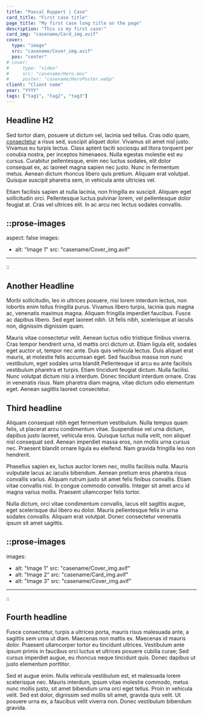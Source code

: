 ```yaml
---
title: "Pascal Ruppert | Case"
card_title: "First case title"
page_title: "My first case long title on the page"
description: "This is my first case!"
card_img: "casename/Card_img.avif"
cover:
  type: "image"
  src: "casename/Cover_img.avif"
  pos: "center"
# cover:
#     type: "video"
#     src: "casename/Hero.mov"
#     poster: "casename/HeroPoster.webp"
client: "Client name"
year: "YYYY"
tags: ["tag1", "tag2", "tag3"]
---
```


## Headline H2

Sed tortor diam, posuere ut dictum vel, lacinia sed tellus. Cras odio quam, [consectetur](http://google.com) a risus sed, suscipit aliquet dolor. Vivamus sit amet nisl justo. Vivamus eu turpis lectus. Class aptent taciti sociosqu ad litora torquent per conubia nostra, per inceptos himenaeos. Nulla egestas molestie est eu cursus. Curabitur pellentesque, enim nec luctus sodales, elit dolor consequat ex, ac laoreet magna sapien nec justo. Nunc in fermentum metus. Aenean dictum rhoncus libero quis pretium. Aliquam erat volutpat. Quisque suscipit pharetra sem, in vehicula ante ultricies vel.

Etiam facilisis sapien at nulla lacinia, non fringilla ex suscipit. Aliquam eget sollicitudin orci. Pellentesque luctus pulvinar lorem, vel pellentesque dolor feugiat at. Cras vel ultrices elit. In ac arcu nec lectus sodales convallis.

::prose-images
---
aspect: false
images:
- alt: "Image 1"
  src: "casename/Cover_img.avif"
---
::

## Another Headline

Morbi sollicitudin, leo in ultrices posuere, nisi lorem interdum lectus, non lobortis enim tellus fringilla purus. Vivamus libero turpis, lacinia quis magna ac, venenatis maximus magna. Aliquam fringilla imperdiet faucibus. Fusce ac dapibus libero. Sed eget laoreet nibh. Ut felis nibh, scelerisque at iaculis non, dignissim dignissim quam.

Mauris vitae consectetur velit. Aenean luctus odio tristique finibus viverra. Cras tempor hendrerit urna, id mattis orci dictum ut. Etiam ligula elit, sodales eget auctor ut, tempor nec ante. Duis quis vehicula lectus. Duis aliquet erat mauris, at molestie felis accumsan eget. Sed faucibus massa non nunc vestibulum, eget sodales urna blandit.Pellentesque id arcu eu ante facilisis vestibulum pharetra et turpis. Etiam tincidunt feugiat dictum. Nulla facilisi. Nunc volutpat dictum nisi a interdum. Donec tincidunt interdum ornare. Cras in venenatis risus. Nam pharetra diam magna, vitae dictum odio elementum eget. Aenean sagittis laoreet consectetur.

## Third headline

Aliquam consequat nibh eget fermentum vestibulum. Nulla tempus quam felis, ut placerat arcu condimentum vitae. Suspendisse vel urna dictum, dapibus justo laoreet, vehicula eros. Quisque luctus nulla velit, non aliquet nisl consequat sed. Aenean imperdiet massa eros, non mollis urna cursus nec. Praesent blandit ornare ligula eu eleifend. Nam gravida fringilla leo non hendrerit.

Phasellus sapien ex, luctus auctor lorem nec, mollis facilisis nulla. Mauris vulputate lacus ac iaculis bibendum. Aenean pretium eros pharetra risus convallis varius. Aliquam rutrum justo sit amet felis finibus convallis. Etiam vitae convallis nisl. In congue commodo convallis. Integer sit amet arcu id magna varius mollis. Praesent ullamcorper felis tortor.

Nulla dictum, orci vitae condimentum convallis, lacus elit sagittis augue, eget scelerisque dui libero eu dolor. Mauris pellentesque felis in urna sodales convallis. Aliquam erat volutpat. Donec consectetur venenatis ipsum sit amet sagittis.

::prose-images
---
images:
- alt: "Image 1"
  src: "casename/Cover_img.avif"
- alt: "Image 2"
  src: "casename/Card_img.avif"
- alt: "Image 3"
  src: "casename/Cover_img.avif"
---
::

## Fourth headline

Fusce consectetur, turpis a ultrices porta, mauris risus malesuada ante, a sagittis sem urna ut diam. Maecenas non mattis ex. Maecenas id mauris dolor. Praesent ullamcorper tortor eu tincidunt ultrices. Vestibulum ante ipsum primis in faucibus orci luctus et ultrices posuere cubilia curae; Sed cursus imperdiet augue, eu rhoncus neque tincidunt quis. Donec dapibus ut justo elementum porttitor.

Sed et augue enim. Nulla vehicula vestibulum est, et malesuada lorem scelerisque nec. Mauris interdum, ipsum vitae molestie commodo, metus nunc mollis justo, sit amet bibendum urna orci eget tellus.
Proin in vehicula velit. Sed est dolor, dignissim sed mollis sit amet, gravida quis velit. Ut posuere urna ex, a faucibus velit viverra non. Donec vestibulum bibendum gravida.
